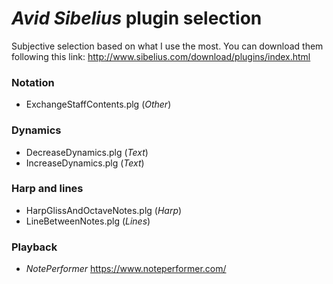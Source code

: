# *Avid Sibelius* plugin selection

Subjective selection based on what I use the most.
You can download them following this link:
http://www.sibelius.com/download/plugins/index.html

### Notation
 - ExchangeStaffContents.plg (*Other*)

### Dynamics
 - DecreaseDynamics.plg (*Text*)
 - IncreaseDynamics.plg (*Text*)

### Harp and lines
 - HarpGlissAndOctaveNotes.plg (*Harp*)
 - LineBetweenNotes.plg (*Lines*)

### Playback
 - *NotePerformer* https://www.noteperformer.com/